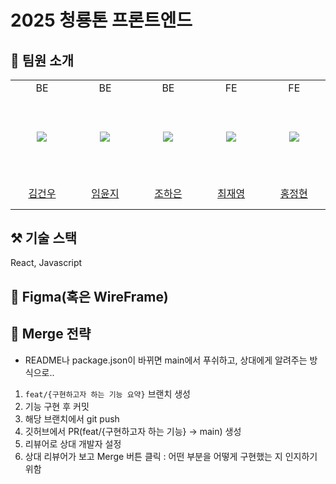 # 2025 청룡톤 프론트엔드
## 👫 팀원 소개
<markdown-accessiblity-table data-catalyst=""><table>
  <tbody>
    <tr>
    <td align="center" width="130px">BE</td>
    <td align="center" width="130px">BE</td>
    <td align="center" width="130px">BE</td>
    <td align="center" width="130px">FE</td>
    <td align="center" width="130px">FE</td>
  </tr>
    <tr height="130px">
    <td align="center" width="130px">
      <a href="https://github.com/coli-geonwoo"><img src="https://avatars.githubusercontent.com/u/148152234?v=4" style="max-width: 100%;"></a>
    </td>
    <td align="center" width="130px">
      <a href="https://github.com/abt576"><img src="https://avatars.githubusercontent.com/u/149305937?v=4" style="max-width: 100%;"></a>
    </td>
    <td align="center" width="130px">
      <a href="https://github.com/haeun030"><img src="https://avatars.githubusercontent.com/u/123985801?v=4" style="max-width: 100%;"></a>
    </td>
    <td align="center" width="130px">
      <a href="https://github.com/Choi-JY1107"><img src="https://avatars.githubusercontent.com/u/52996979?v=4" style="max-width: 100%;"></a>
    </td>
<td align="center" width="130px">
      <a href="https://github.com/swjjeong"><img src="https://avatars.githubusercontent.com/u/144202747?v=4" style="max-width: 100%;"></a>
    </td>
  </tr>
  <tr height="50px">
    <td align="center" width="130px">
      <a href="https://github.com/coli-geonwoo">김건우</a>
    </td>
    <td align="center" width="130px">
      <a href="https://github.com/abt576">임윤지</a>
    </td>
    <td align="center" width="130px">
      <a href="https://github.com/haeun030">조하은</a>
    </td>
    <td align="center" width="130px">
      <a href="https://github.com/Choi-JY1107">최재영</a>
    </td>
    <td align="center" width="130px">
      <a href="https://github.com/swjjeong">홍정현</a>
    </td>
  </tr>
</tbody></table></markdown-accessiblity-table>

## ⚒️ 기술 스택

React, Javascript

## 📜 Figma(혹은 WireFrame)

## 🎋 Merge 전략
- README나 package.json이 바뀌면 main에서 푸쉬하고, 상대에게 알려주는 방식으로..

1. `feat/{구현하고자 하는 기능 요약}` 브랜치 생성 
2. 기능 구현 후 커밋
3. 해당 브랜치에서 git push
4. 깃허브에서 PR(feat/{구현하고자 하는 기능} -> main) 생성
5. 리뷰어로 상대 개발자 설정
6. 상대 리뷰어가 보고 Merge 버튼 클릭 : 어떤 부분을 어떻게 구현했는 지 인지하기 위함
